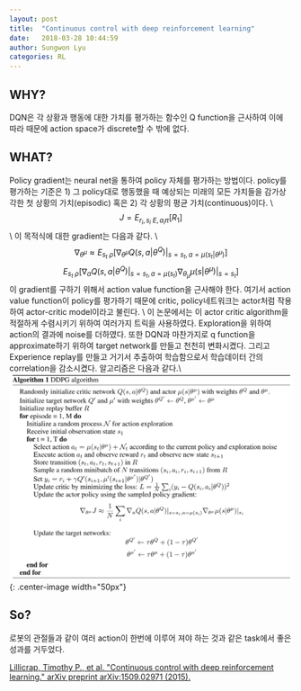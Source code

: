 ```yaml
---
layout: post
title:  "Continuous control with deep reinforcement learning"
date:   2018-03-28 10:44:59
author: Sungwon Lyu
categories: RL
---
```


## WHY? 
DQN은 각 상황과 행동에 대한 가치를 평가하는 함수인 Q function을 근사하여 이에 따라 때문에 action space가 discrete할 수 밖에 없다. 

## WHAT?
Policy gradient는 neural net을 통하여 policy 자체를 평가하는 방법이다. policy를 평가하는 기준은 1) 그 policy대로 행동했을 때 예상되는 미래의 모든 가치들을 감가상각한 첫 상황의 가치(episodic) 혹은 2) 각 상황의 평균 가치(continuous)이다. \\
$$ J = E_{r_i, s_i ~ E, a_i \pi}[R_1]$$\\
이 목적식에 대한 gradient는 다음과 같다. \\
$$\nabla_{\theta^\mu} \approx E_{s_t ~ \rho}[\nabla_{\theta^\mu} Q(s,a|\theta^Q)|_{s=s_t, a=\mu(s_t|\theta^\mu)}]$$
$$E_{s_t ~ \rho}[\nabla_{a} Q(s,a|\theta^Q)|_{s=s_t, a=\mu(s_t)}\nabla_\theta_\mu \mu(s|\theta^\mu)|_{s=s_t}]$$
이 gradient를 구하기 위해서 action value function을 근사해야 한다. 여기서 action value function이 policy를 평가하기 때문에 critic, policy네트워크는 actor처럼 작용하여 actor-critic model이라고 불린다. \\
이 논문에서는 이 actor critic algorithm을 적절하게 수렴시키기 위하여 여러가지 트릭을 사용하였다. Exploration을 위하여 action의 결과에 noise를 더하였다. 또한 DQN과 마찬가지로 q function을 approximate하기 위하여 target network를 만들고 천천히 변화시켰다. 그리고 Experience replay를 만들고 거기서 추출하여 학습함으로서 학습데이터 간의 correlation을 감소시켰다. 알고리즘은 다음과 같다.\\
![image](/assets/images/ddpg.png){: .center-image width="50px"}

## So?
로봇의 관절들과 같이 여러 action이 한번에 이루어 져야 하는 것과 같은 task에서 좋은 성과를 거두었다. 

[Lillicrap, Timothy P., et al. "Continuous control with deep reinforcement learning." arXiv preprint arXiv:1509.02971 (2015).
](https://arxiv.org/abs/1509.02971)
